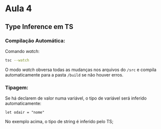 # Aula 4
## Type Inference em TS


### Compilação Automática:
Comando *watch*:

```bash
tsc --watch 
```

O modo *watch* obversa todas as mudanças nos arquivos do `/src` e compila automaticamente para a pasta `/build` se não houver erros. 

### Tipagem:

Se há declarem de valor numa variável, o tipo de variável será inferido automaticamente:

```
let odair = "nome"
```

No exemplo acima, o tipo de string é inferido pelo TS;